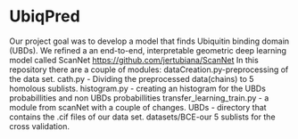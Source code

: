 # UbiqPred
Our project goal was to develop a model that finds Ubiquitin binding domain (UBDs).
We refined a an end-to-end, interpretable geometric deep learning model called ScanNet https://github.com/jertubiana/ScanNet
In this repository there are a couple of modules:
dataCreation.py-preprocessing of the data set.
cath.py - Dividing the preprocessed data(chains) to 5 homolous sublists.
histogram.py - creating an histogram for the UBDs probabillities and non UBDs probabillities
transfer_learning_train.py - a module from scanNet with a couple of changes.
UBDs - directory that contains the .cif files of our data set.
datasets/BCE-our 5 sublists for the cross validation.
